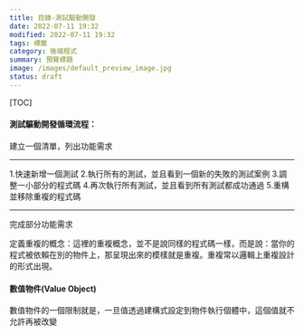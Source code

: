 ```yaml
---
title: 目錄-測試驅動開發
date: 2022-07-11 19:32
modified: 2022-07-11 19:32
tags: 標籤
category: 後端程式
summary: 預覽標題
image: /images/default_preview_image.jpg
status: draft
---
```


[TOC]


#### 測試驅動開發循環流程：

建立一個清單，列出功能需求

--- 

1.快速新增一個測試
2.執行所有的測試，並且看到一個新的失敗的測試案例
3.調整一小部分的程式碼
4.再次執行所有測試，並且看到所有測試都成功通過
5.重構並移除重複的程式碼

---

完成部分功能需求


定義重複的概念：這裡的重複概念，並不是說同樣的程式碼一樣，而是說：當你的程式被依賴在別的物件上，那呈現出來的模樣就是重複。重複常以邏輯上重複設計的形式出現。

#### 數值物件(Value Object)

數值物件的一個限制就是，一旦值透過建構式設定到物件執行個體中，這個值就不允許再被改變